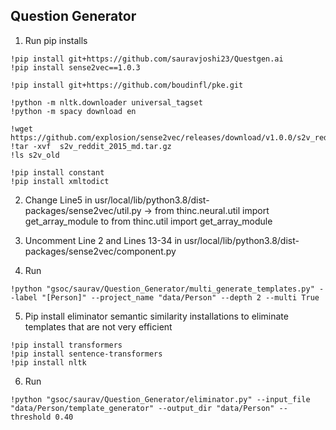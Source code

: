 ## Question Generator

1) Run pip installs

```
!pip install git+https://github.com/sauravjoshi23/Questgen.ai
!pip install sense2vec==1.0.3

!pip install git+https://github.com/boudinfl/pke.git

!python -m nltk.downloader universal_tagset
!python -m spacy download en

!wget https://github.com/explosion/sense2vec/releases/download/v1.0.0/s2v_reddit_2015_md.tar.gz
!tar -xvf  s2v_reddit_2015_md.tar.gz
!ls s2v_old

!pip install constant
!pip install xmltodict
```

2) Change Line5 in usr/local/lib/python3.8/dist-packages/sense2vec/util.py -> from thinc.neural.util import get_array_module to from thinc.util import get_array_module  

3) Uncomment Line 2 and Lines 13-34 in usr/local/lib/python3.8/dist-packages/sense2vec/component.py 

4) Run 

```
!python "gsoc/saurav/Question_Generator/multi_generate_templates.py" --label "[Person]" --project_name "data/Person" --depth 2 --multi True
```

5) Pip install eliminator semantic similarity installations to eliminate templates that are not very efficient

```
!pip install transformers
!pip install sentence-transformers
!pip install nltk
```

6) Run

```
!python "gsoc/saurav/Question_Generator/eliminator.py" --input_file "data/Person/template_generator" --output_dir "data/Person" --threshold 0.40
```